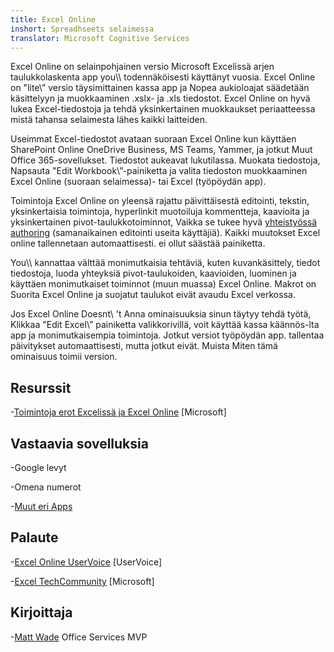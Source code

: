 ```yaml
---
title: Excel Online
inshort: Spreadhseets selaimessa
translator: Microsoft Cognitive Services
---
```


Excel Online on selainpohjainen versio Microsoft Excelissä
arjen taulukkolaskenta app you\\\\ todennäköisesti käyttänyt vuosia. Excel
Online on \"lite\” versio täysimittainen kassa app ja
Nopea aukioloajat säädetään käsittelyyn ja muokkaaminen .xslx- ja .xls
tiedostot. Excel Online on hyvä lukea Excel-tiedostoja ja tehdä yksinkertainen
muokkaukset periaatteessa mistä tahansa selaimesta lähes kaikki laitteiden.

Useimmat Excel-tiedostot avataan suoraan Excel Online kun käyttäen
SharePoint Online OneDrive Business, MS Teams, Yammer, ja jotkut
Muut Office 365-sovellukset. Tiedostot aukeavat lukutilassa. Muokata tiedostoja,
Napsauta \"Edit Workbook\”-painiketta ja valita tiedoston muokkaaminen
Excel Online (suoraan selaimessa)- tai Excel (työpöydän app).

Toimintoja Excel Online on yleensä rajattu päivittäisestä
editointi, tekstin, yksinkertaisia toimintoja, hyperlinkit muotoiluja
kommentteja, kaavioita ja yksinkertainen pivot-taulukkotoiminnot,
Vaikka se tukee hyvä
[yhteistyössä authoring](http://icsh.pt/CoAuthoring) (samanaikainen editointi
useita käyttäjiä). Kaikki muutokset Excel online tallennetaan
automaattisesti. ei ollut säästää painiketta.

You\\\\ kannattaa välttää monimutkaisia tehtäviä, kuten kuvankäsittely, tiedot
tiedostoja, luoda yhteyksiä pivot-taulukoiden, kaavioiden, luominen ja
käyttäen monimutkaiset toiminnot (muun muassa) Excel Online. Makrot on
Suorita Excel Online ja suojatut taulukot eivät avaudu
Excel verkossa.

Jos Excel Online Doesnt\ 't Anna ominaisuuksia sinun täytyy tehdä työtä,
Klikkaa \"Edit Excel\” painiketta valikkorivillä, voit käyttää
kassa käännös-lta app ja monimutkaisempia toimintoja. Jotkut versiot
työpöydän app. tallentaa päivitykset automaattisesti, mutta jotkut eivät. Muista
Miten tämä ominaisuus toimii version.

Resurssit
---------

-[Toimintoja erot Excelissä ja Excel
    Online](https://support.office.com/en-us/article/Differences-between-using-a-workbook-in-the-browser-and-in-Excel-F0DC28ED-B85D-4E1D-BE6D-5878005DB3B6)
    \[Microsoft\]

Vastaavia sovelluksia
--------------------

-Google levyt

-Omena numerot

-[Muut eri
    Apps](https://en.wikipedia.org/wiki/List_of_spreadsheet_software#Online_spreadsheets)

Palaute
---------

-[Excel Online UserVoice](https://excel.uservoice.com/forums/274580-excel-online)
    \[UserVoice\]

-[Excel TechCommunity](https://techcommunity.microsoft.com/t5/Word/ct-p/Word)
    \[Microsoft\]

Kirjoittaja
---------

-[Matt Wade](https://www.linkedin.com/in/thatmattwade/) Office Services MVP


